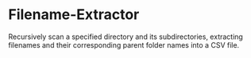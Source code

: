 # Filename-Extractor
Recursively scan a specified directory and its subdirectories, extracting filenames and their corresponding parent folder names into a CSV file.
